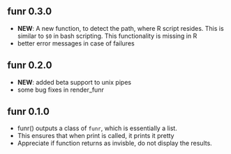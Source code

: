 funr 0.3.0
----------------------------------------------
- **NEW**: A new function, to detect the path, where R script resides.
  This is similar to `$0` in bash scripting. 
  This functionality is missing in R
- better error messages in case of failures

funr 0.2.0
----------------------------------------------
- **NEW**: added beta support to unix pipes
- some bug fixes in render_funr

funr 0.1.0
----------------------------------------------
- funr() outputs a class of `funr`, which is essentially a list.
- This ensures that when print is called, it prints it pretty
- Appreciate if function returns as invisble, do not display the results.
